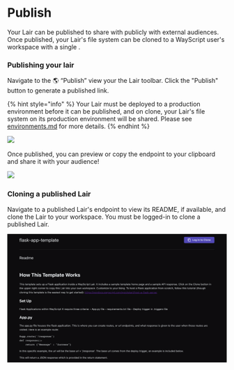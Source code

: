 # Publish

Your Lair can be published to share with publicly with external audiences. Once published, your Lair's file system can be cloned to a WayScript user's workspace with a single .&#x20;

### Publishing your lair&#x20;

Navigate to the 🌎 “Publish” view your the Lair toolbar. Click the "Publish" button to generate a published link.&#x20;

{% hint style="info" %}
Your Lair must be deployed to a production environment before it can be published, and on clone, your Lair's file system on its production environment will be shared. Please see [environments.md](../building-tools/environments.md "mention") for more details.&#x20;
{% endhint %}

![](https://codahosted.io/docs/1freZEhPvo/blobs/bl-iEs3ibpDpE/9f7251e9b3112f940ae761a96f19a4af848b2078bb211914f683e7f44b608a2134e730b7dbb6407bf62f72bce81ba66d28df4f9c2b07d24ae6b43ab525839f0e0ca795e6665a8dd7bcd6d4eab906fce09d0c1ce0d24d435f7c509f9c3b8ecd45386df73f)

Once published, you can preview or copy the endpoint to your clipboard and share it with your audience!

![](https://codahosted.io/docs/1freZEhPvo/blobs/bl-\_0i0Jkix6L/0e81e09740b491f6c412417e56b20d83f47ada43ac9b16ed934ee7fece534b654069f0888562c1cb098c70b672eb47dc62391be7cecb36093906b375f341a74a594457ea3aa79b3a6d03ee0d67cd268853fa58a21bf5ef163e39269b57ba4a008ebe79d9)

### Cloning a published Lair

Navigate to a published Lair's endpoint to view its README, if available, and clone the Lair to your workspace. You must be logged-in to clone a published Lair.&#x20;

![](<../.gitbook/assets/Screen Shot 2022-01-22 at 1.39.11 PM.png>)
